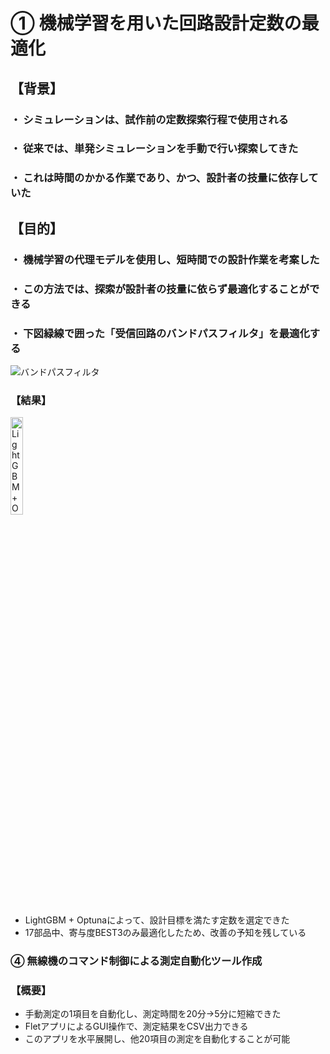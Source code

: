 # ① 機械学習を用いた回路設計定数の最適化 

## 【背景】

### ・ シミュレーションは、試作前の定数探索行程で使用される
### ・ 従来では、単発シミュレーションを手動で行い探索してきた
### ・ これは時間のかかる作業であり、かつ、設計者の技量に依存していた

## 【目的】

### ・ 機械学習の代理モデルを使用し、短時間での設計作業を考案した
### ・ この方法では、探索が設計者の技量に依らず最適化することができる
### ・ 下図緑線で囲った「受信回路のバンドパスフィルタ」を最適化する

<img src="https://github.com/yosuke999/product/blob/images/BPF2.png" alt="バンドパスフィルタ" title="バンドパスフィルタ">

### 【結果】

<img src="https://github.com/yosuke999/product/blob/images/%E8%A8%AD%E8%A8%88%E3%83%91%E3%83%A9%E3%83%A1%E3%83%BC%E3%82%BF2.png" style="width: 20%; height: auto" alt="LightGBM + Optuna" title="LightGBM + Optuna">



- LightGBM + Optunaによって、設計目標を満たす定数を選定できた
- 17部品中、寄与度BEST3のみ最適化したため、改善の予知を残している

### ④ 無線機のコマンド制御による測定自動化ツール作成

### 【概要】

- 手動測定の1項目を自動化し、測定時間を20分→5分に短縮できた
- FletアプリによるGUI操作で、測定結果をCSV出力できる
- このアプリを水平展開し、他20項目の測定を自動化することが可能